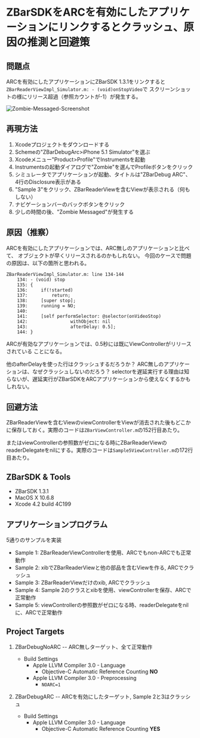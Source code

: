 # ZBarSDKをARCを有効にしたアプリケーションにリンクするとクラッシュ、原因の推測と回避策


## 問題点
ARCを有効にしたアプリケーションにZBarSDK 1.3.1をリンクすると
`ZBarReaderViewImpl_Simulator.m: - (void)onStopVideo`で
スクリーンショットの様にリリース超過（参照カウントが-1）が発生する。

![Zombie-Messaged-Screenshot](https://raw.github.com/sugarwaterbros/ZBarDebug/master/Zombie-Messaged.png)


## 再現方法
1. Xcodeプロジェクトをダウンロードする
2. Schemeの"ZBarDebugArc>iPhone 5.1 Simulator"を選ぶ
3. Xcodeメニュー"Product>Profile"でInstrumentsを起動
4. Instrumentsの起動ダイアログで"Zombie"を選んでProfileボタンをクリック
5. シミュレータでアプリケーションが起動、タイトルは"ZBarDebug ARC"、
4行のDisclosure表示がある
6. "Sample 3"をクリック、ZBarReaderViewを含むViewが表示される（何もしない）
7. ナビゲーションバーのバックボタンをクリック
8. 少しの時間の後、"Zombie Messaged"が発生する


## 原因（推察）
ARCを有効にしたアプリケーションでは、ARC無しのアプリケーションと比べて、
オブジェクトが早くリリースされるのかもしれない。
今回のケースで問題の原因は、以下の箇所と思われる。
 
    ZBarReaderViewImpl_Simulator.m: line 134-144 
        134: - (void) stop 
        135: { 
        136:     if(!started) 
        137:         return; 
        138:     [super stop]; 
        139:     running = NO; 
        140: 
        141:     [self performSelector: @selector(onVideoStop) 
        142:                withObject: nil 
        143:                afterDelay: 0.5]; 
        144: } 
 
ARCが有効なアプリケーションでは、0.5秒には既にViewControllerがリリースされている
ことになる。

他のafterDelayを使った行はクラッシュするだろうか？
ARC無しのアプリケーションは、なぜクラッシュしないのだろう？
selectorを遅延実行する理由は知らないが、遅延実行がZBarSDKをARCアプリケーションから使えなくするかもしれない。


## 回避方法
ZBarReaderViewを含むViewのviewControllerをViewが消去された後もどこかに保存しておく。実際のコードは`ZBarViewController.m`の152行目あたり。


またはviewControllerの参照数がゼロになる時にZBarReaderViewのreaderDelegateをnilにする。実際のコードは`Sample5ViewController.m`の172行目あたり。


## ZBarSDK & Tools
* ZBarSDK 1.3.1
* MacOS X 10.6.8
* Xcode 4.2 build 4C199


## アプリケーションプログラム
5通りのサンプルを実装

* Sample 1: ZBarReaderViewControllerを使用、ARCでもnon-ARCでも正常動作
* Sample 2: xibでZBarReaderViewと他の部品を含むViewを作る, ARCでクラッシュ
* Sample 3: ZBarReaderViewだけのxib, ARCでクラッシュ
* Sample 4: Sample 2のクラスとxibを使用、viewControllerを保存、ARCで正常動作
* Sample 5: viewControllerの参照数がゼロになる時、readerDelegateをnilに、ARCで正常動作


## Project Targets
1. ZBarDebugNoARC -- ARC無しターゲット、全て正常動作
    - Build Settings
        - Apple LLVM Compiler 3.0 - Language
            - Objective-C Automatic Reference Counting **NO**
        - Apple LLVM Compiler 3.0 - Preprocessing
            - ```NOARC=1```

2. ZBarDebugARC -- ARCを有効にしたターゲット, Sample 2と3はクラッシュ
    - Build Settings
        - Apple LLVM Compiler 3.0 - Language
            - Objective-C Automatic Reference Counting **YES**

